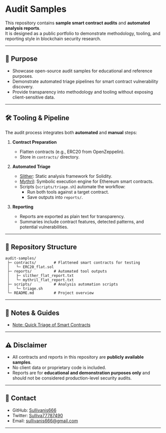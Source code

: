# Audit Samples

This repository contains **sample smart contract audits** and **automated analysis reports**.  
It is designed as a public portfolio to demonstrate methodology, tooling, and reporting style in blockchain security research.

---

## 📌 Purpose

- Showcase open-source audit samples for educational and reference purposes.  
- Demonstrate automated triage pipelines for smart contract vulnerability discovery.  
- Provide transparency into methodology and tooling without exposing client-sensitive data.  

---

## 🛠 Tooling & Pipeline

The audit process integrates both **automated** and **manual** steps:

1. **Contract Preparation**
   - Flatten contracts (e.g., ERC20 from OpenZeppelin).
   - Store in `contracts/` directory.

2. **Automated Triage**
   - [Slither](https://github.com/crytic/slither): Static analysis framework for Solidity.  
   - [Mythril](https://github.com/ConsenSys/mythril): Symbolic execution engine for Ethereum smart contracts.  
   - Scripts (`scripts/triage.sh`) automate the workflow:
     - Run both tools against a target contract.
     - Save outputs into `reports/`.

3. **Reporting**
   - Reports are exported as plain text for transparency.  
   - Summaries include contract features, detected patterns, and potential vulnerabilities.  

---

## 📂 Repository Structure

```
audit-samples/
 ├─ contracts/        # Flattened smart contracts for testing
 │   └─ ERC20_flat.sol
 ├─ reports/          # Automated tool outputs
 │   ├─ slither_flat_report.txt
 │   └─ mythril_flat_report.txt
 ├─ scripts/          # Analysis automation scripts
 │   └─ triage.sh
 └─ README.md         # Project overview
```

---

## 📖 Notes & Guides

- [Note: Quick Triage of Smart Contracts](notes/triage-note.md)

---

## ⚠️ Disclaimer

- All contracts and reports in this repository are **publicly available samples**.  
- No client data or proprietary code is included.  
- Reports are for **educational and demonstration purposes only** and should not be considered production-level security audits.  

---

## 📩 Contact

- GitHub: [Sullivanis666](https://github.com/Sullivanis666)
- Twitter: [Sulliva77787490](https://x.com/Sulliva77787490)
- Email: sullivanis666@gmail.com

---
